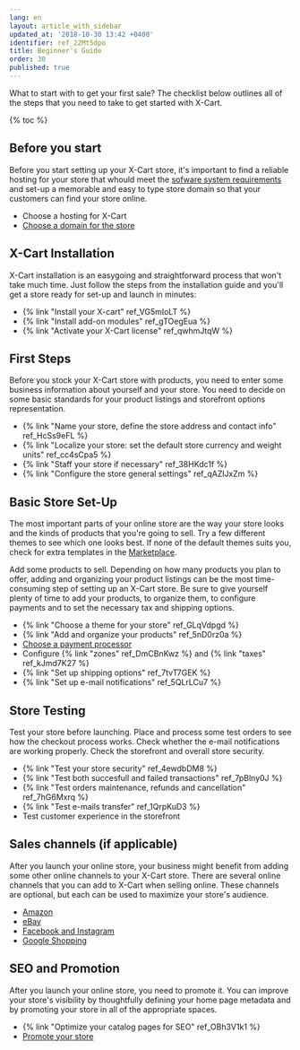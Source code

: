 ```yaml
---
lang: en
layout: article_with_sidebar
updated_at: '2018-10-30 13:42 +0400'
identifier: ref_22Mt5dpo
title: Beginner's Guide
order: 30
published: true
---
```

What to start with to get your first sale? The checklist below outlines all of the steps that you need to take to get started with X-Cart.

{% toc %}

## Before you start

Before you start setting up your X-Cart store, it's important to find a reliable hosting for your store that whould meet the [sofware system requirements](https://kb.x-cart.com/general_setup/installation_guide.html#server-requirements "Beginners Guide") and set-up a memorable and easy to type store domain so that your customers can find your store online.

- Choose a hosting for X-Cart
- [Choose a domain for the store](https://www.x-cart.com/blog/how-to-choose-domain-name.html "Beginners Guide")

## X-Cart Installation

X-Cart installation is an easygoing and straightforward process that won't take much time. Just follow the steps from the installation guide and you'll get a store ready for set-up and launch in minutes:

- {% link "Install your X-cart" ref_VG5mIoLT %}
- {% link "Install add-on modules" ref_gTOegEua %}
- {% link "Activate your X-Cart license" ref_qwhmJtqW %}

## First Steps

Before you stock your X-Cart store with products, you need to enter some business information about yourself and your store. You need to decide on some basic standards for your product listings and storefront options representation. 

- {% link "Name your store, define the store address and contact info" ref_HcSs9eFL %}
- {% link "Localize your store: set the default store currency and weight units" ref_cc4sCpa5 %}
- {% link "Staff your store if necessary" ref_38HKdc1f %}
- {% link "Configure the store general settings" ref_qAZlJxZm %}

## Basic Store Set-Up

The most important parts of your online store are the way your store looks and the kinds of products that you're going to sell. Try a few different themes to see which one looks best. If none of the default themes suits you, check for extra templates in the [Marketplace](https://market.x-cart.com/ecommerce-templates/ "Beginners Guide").

Add some products to sell. Depending on how many products you plan to offer, adding and organizing your product listings can be the most time-consuming step of setting up an X-Cart store. Be sure to give yourself plenty of time to add your products, to organize them, to configure payments and to set the necessary tax and shipping options.

- {% link "Choose a theme for your store" ref_GLqVdpgd %}
- {% link "Add and organize your products" ref_5nD0rz0a %}
- [Choose a payment processor](https://kb.x-cart.com/payments/ "Beginners Guide")
- Configure {% link "zones" ref_DmCBnKwz %} and {% link "taxes" ref_kJmd7K27 %}
- {% link "Set up shipping options" ref_7tvT7GEK %}
- {% link "Set up e-mail notifications" ref_5QLrLCu7 %}

## Store Testing

Test your store before launching. Place and process some test orders to see how the checkout process works. Check whether the e-mail notifications are working properly. Check the storefront and overall store security.
 
- {% link "Test your store security" ref_4ewdbDM8 %}
- {% link "Test both succesfull and failed transactions" ref_7pBlny0J %}
- {% link "Test orders maintenance, refunds and cancellation" ref_7hG6Mxrq %}
- {% link "Test e-mails transfer" ref_1QrpKuD3 %}
- Test customer experience in the storefront

## Sales channels (if applicable)

After you launch your online store, your business might benefit from adding some other online channels to your X-Cart store. There are several online channels that you can add to X-Cart when selling online. These channels are optional, but each can be used to maximize your store's audience.

- [Amazon](https://www.x-cart.com/sell-online/how-to-sell-on-amazon.html "Beginners Guide")
- [eBay](https://www.x-cart.com/sell-online/how-to-sell-on-ebay.html "Beginners Guide")
- [Facebook and Instagram](https://www.x-cart.com/sell-online/how-to-sell-on-facebook.html "Beginners Guide")
- [Google Shopping](https://www.x-cart.com/grow-your-sales-with-google-adwords-google-shopping.html "Beginners Guide")

## SEO and Promotion

After you launch your online store, you need to promote it. You can improve your store's visibility by thoughtfully defining your home page metadata and by promoting your store in all of the appropriate spaces.

- {% link "Optimize your catalog pages for SEO" ref_OBh3V1k1 %}
- [Promote your store](https://kb.x-cart.com/seo_and_promotion/ "Beginner's Guide")

